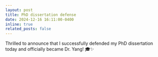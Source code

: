 ```yaml
---
layout: post
title: PhD dissertation defense
date: 2024-12-16 16:11:00-0400
inline: true
related_posts: false
---
```


Thrilled to announce that I successfully defended my PhD dissertation today and officially became Dr. Yang! 🎓✨